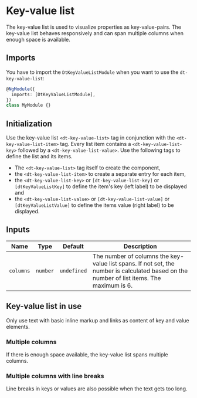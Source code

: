 # Key-value list

The key-value list is used to visualize properties as key-value-pairs. The
key-value list behaves responsively and can span multiple columns when enough
space is available.

<docs-source-example example="KeyValueListDefaultExample"></docs-source-example>

## Imports

You have to import the `DtKeyValueListModule` when you want to use the
`dt-key-value-list`:

```typescript
@NgModule({
  imports: [DtKeyValueListModule],
})
class MyModule {}
```

## Initialization

Use the key-value list `<dt-key-value-list>` tag in conjunction with the
`<dt-key-value-list-item>` tag. Every list item contains a
`<dt-key-value-list-key>` followed by a `<dt-key-value-list-value>`. Use the
following tags to define the list and its items.

- The `<dt-key-value-list>` tag itself to create the component,
- the `<dt-key-value-list-item>` to create a separate entry for each item,
- the `<dt-key-value-list-key>` or `[dt-key-value-list-key]` or
  `[dtKeyValueListKey]` to define the item's key (left label) to be displayed
  and
- the `<dt-key-value-list-value>` or `[dt-key-value-list-value]` or
  `[dtKeyValueListValue]` to define the items value (right label) to be
  displayed.

## Inputs

| Name      | Type     | Default     | Description                                                                                                                               |
| --------- | -------- | ----------- | ----------------------------------------------------------------------------------------------------------------------------------------- |
| `columns` | `number` | `undefined` | The number of columns the key-value list spans. If not set, the number is calculated based on the number of list items. The maximum is 6. |

## Key-value list in use

Only use text with basic inline markup and links as content of key and value
elements.

### Multiple columns

If there is enough space available, the key-value list spans multiple columns.

<docs-source-example example="KeyValueListMulticolumnExample" fullwidth="true"></docs-source-example>

### Multiple columns with line breaks

Line breaks in keys or values are also possible when the text gets too long.

<docs-source-example example="KeyValueListLongtextExample" fullwidth="true"></docs-source-example>
